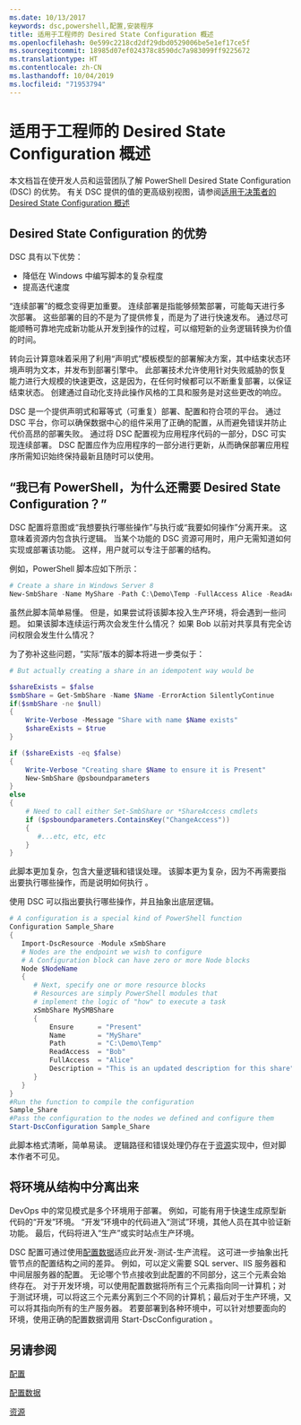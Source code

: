 ```yaml
---
ms.date: 10/13/2017
keywords: dsc,powershell,配置,安装程序
title: 适用于工程师的 Desired State Configuration 概述
ms.openlocfilehash: 0e599c2218cd2df29dbd0529006be5e1ef17ce5f
ms.sourcegitcommit: 18985d07ef024378c8590dc7a983099ff9225672
ms.translationtype: HT
ms.contentlocale: zh-CN
ms.lasthandoff: 10/04/2019
ms.locfileid: "71953794"
---
```

# <a name="desired-state-configuration-overview-for-engineers"></a>适用于工程师的 Desired State Configuration 概述

本文档旨在使开发人员和运营团队了解 PowerShell Desired State Configuration (DSC) 的优势。
有关 DSC 提供的值的更高级别视图，请参阅[适用于决策者的 Desired State Configuration 概述](decisionMaker.md)

## <a name="benefits-of-desired-state-configuration"></a>Desired State Configuration 的优势

DSC 具有以下优势：

- 降低在 Windows 中编写脚本的复杂程度
- 提高迭代速度

“连续部署”的概念变得更加重要。
连续部署是指能够频繁部署，可能每天进行多次部署。
这些部署的目的不是为了提供修复，而是为了进行快速发布。
通过尽可能顺畅可靠地完成新功能从开发到操作的过程，可以缩短新的业务逻辑转换为价值的时间。

转向云计算意味着采用了利用“声明式”模板模型的部署解决方案，其中结束状态环境声明为文本，并发布到部署引擎中。
此部署技术允许使用针对失败威胁的恢复能力进行大规模的快速更改，这是因为，在任何时候都可以不断重复部署，以保证结束状态。
创建通过自动化支持此操作风格的工具和服务是对这些更改的响应。

DSC 是一个提供声明式和幂等式（可重复）部署、配置和符合项的平台。
通过 DSC 平台，你可以确保数据中心的组件采用了正确的配置，从而避免错误并防止代价高昂的部署失败。
通过将 DSC 配置视为应用程序代码的一部分，DSC 可实现连续部署。
DSC 配置应作为应用程序的一部分进行更新，从而确保部署应用程序所需知识始终保持最新且随时可以使用。

## <a name="i-have-powershell-why-do-i-need-desired-state-configuration"></a>“我已有 PowerShell，为什么还需要 Desired State Configuration？”

DSC 配置将意图或“我想要执行哪些操作”与执行或“我要如何操作”分离开来。
这意味着资源内包含执行逻辑。
当某个功能的 DSC 资源可用时，用户无需知道如何实现或部署该功能。
这样，用户就可以专注于部署的结构。

例如，PowerShell 脚本应如下所示：
```powershell
# Create a share in Windows Server 8
New-SmbShare -Name MyShare -Path C:\Demo\Temp -FullAccess Alice -ReadAccess Bob
```
虽然此脚本简单易懂。
但是，如果尝试将该脚本投入生产环境，将会遇到一些问题。
如果该脚本连续运行两次会发生什么情况？
如果 Bob 以前对共享具有完全访问权限会发生什么情况？

为了弥补这些问题，“实际”版本的脚本将进一步类似于：
```powershell
# But actually creating a share in an idempotent way would be

$shareExists = $false
$smbShare = Get-SmbShare -Name $Name -ErrorAction SilentlyContinue
if($smbShare -ne $null)
{
    Write-Verbose -Message "Share with name $Name exists"
    $shareExists = $true
}

if ($shareExists -eq $false)
{
    Write-Verbose "Creating share $Name to ensure it is Present"
    New-SmbShare @psboundparameters
}
else
{
    # Need to call either Set-SmbShare or *ShareAccess cmdlets
    if ($psboundparameters.ContainsKey("ChangeAccess"))
    {
       #...etc, etc, etc
    }
}
```

此脚本更加复杂，包含大量逻辑和错误处理。
该脚本更为复杂，因为不再需要指出要执行哪些操作，而是说明如何执行  。

使用 DSC 可以指出要执行哪些操作，并且抽象出底层逻辑。

```powershell
# A configuration is a special kind of PowerShell function
Configuration Sample_Share
{
   Import-DscResource -Module xSmbShare
   # Nodes are the endpoint we wish to configure
   # A Configuration block can have zero or more Node blocks
   Node $NodeName
   {
      # Next, specify one or more resource blocks
      # Resources are simply PowerShell modules that
      # implement the logic of "how" to execute a task
      xSmbShare MySMBShare
      {
          Ensure      = "Present"
          Name        = "MyShare"
          Path        = "C:\Demo\Temp"
          ReadAccess  = "Bob"
          FullAccess  = "Alice"
          Description = "This is an updated description for this share"
      }
   }
}
#Run the function to compile the configuration
Sample_Share
#Pass the configuration to the nodes we defined and configure them
Start-DscConfiguration Sample_Share
```

此脚本格式清晰，简单易读。
逻辑路径和错误处理仍存在于[资源](../resources/resources.md)实现中，但对脚本作者不可见。

## <a name="separating-environment-from-structure"></a>将环境从结构中分离出来

DevOps 中的常见模式是多个环境用于部署。
例如，可能有用于快速生成原型新代码的“开发”环境。
“开发”环境中的代码进入“测试”环境，其他人员在其中验证新功能。
最后，代码将进入“生产”或实时站点生产环境。

DSC 配置可通过使用[配置数据](../configurations/configData.md)适应此开发-测试-生产流程。
这可进一步抽象出托管节点的配置结构之间的差异。
例如，可以定义需要 SQL server、IIS 服务器和中间层服务器的配置。
无论哪个节点接收到此配置的不同部分，这三个元素会始终存在。
对于开发环境，可以使用配置数据将所有三个元素指向同一计算机；对于测试环境，可以将这三个元素分离到三个不同的计算机；最后对于生产环境，又可以将其指向所有的生产服务器。
若要部署到各种环境中，可以针对想要面向的环境，使用正确的配置数据调用 Start-DscConfiguration  。

## <a name="see-also"></a>另请参阅

[配置](../configurations/configurations.md)

[配置数据](../configurations/configData.md)

[资源](../resources/resources.md)
